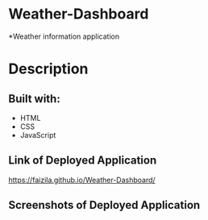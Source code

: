 # Weather-Dashboard

*Weather information application

# Description



## Built with:

* HTML
* CSS
* JavaScript

## Link of Deployed Application

https://faizila.github.io/Weather-Dashboard/

## Screenshots of Deployed Application
